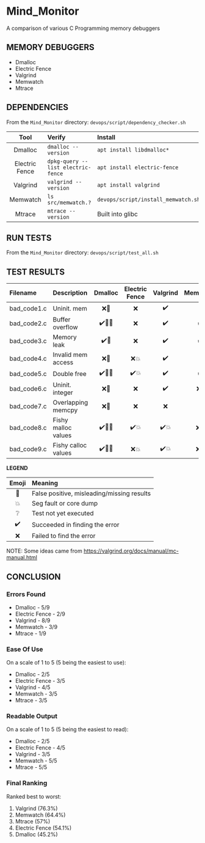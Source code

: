 # Mind_Monitor
A comparison of various C Programming memory debuggers

## MEMORY DEBUGGERS

* Dmalloc
* Electric Fence
* Valgrind
* Memwatch
* Mtrace

## DEPENDENCIES

From the `Mind_Monitor` directory:
`devops/script/dependency_checker.sh`

| Tool           | Verify                             | Install                             |
| :------------: | :--------------------------------- | :---------------------------------- |
| Dmalloc        | `dmalloc --version`                | `apt install libdmalloc*`           |
| Electric Fence | `dpkg-query --list electric-fence` | `apt install electric-fence`        |
| Valgrind       | `valgrind --version`               | `apt install valgrind`              |
| Memwatch       | `ls src/memwatch.?`                | `devops/script/install_memwatch.sh` |
| Mtrace         | `mtrace --version`                 | Built into glibc                    |

## RUN TESTS

From the `Mind_Monitor` directory:
`devops/script/test_all.sh`

## TEST RESULTS

| Filename    | Description         | Dmalloc                         | Electric Fence           | Valgrind                 | Memwatch           | Mtrace     |
| :---------- | :------------------ | :-----------------------------: | :----------------------: | :----------------------: | :----------------: | :--------: |
| bad_code1.c | Uninit. mem         | :x::anger:                      | :x:                      | :heavy_check_mark:       | :x:                | :x: |
| bad_code2.c | Buffer overflow     | :heavy_check_mark::anger::boom: | :x:                      | :heavy_check_mark:       | :heavy_check_mark: | :x: |
| bad_code3.c | Memory leak         | :heavy_check_mark::anger:       | :x:                      | :heavy_check_mark:       | :heavy_check_mark: | :heavy_check_mark: |
| bad_code4.c | Invalid mem access  | :x::anger:                      | :x::boom:                | :heavy_check_mark:       | :x:                | :x: |
| bad_code5.c | Double free         | :heavy_check_mark::anger::boom: | :heavy_check_mark::boom: | :heavy_check_mark:       | :heavy_check_mark: | :x: |
| bad_code6.c | Uninit. integer     | :x::anger:                      | :x:                      | :heavy_check_mark:       | :x::anger:         | :x: |
| bad_code7.c | Overlapping memcpy  | :x::anger:                      | :x:                      | :x:                      | :x:                | :x: |
| bad_code8.c | Fishy malloc values | :heavy_check_mark::anger::boom: | :heavy_check_mark::boom: | :heavy_check_mark::boom: | :x::boom:          | :x::boom: |
| bad_code9.c | Fishy calloc values | :heavy_check_mark::anger::boom: | :x::boom:                | :heavy_check_mark::boom: | :x::boom:          | :x::boom: |

**LEGEND**

| Emoji              | Meaning                                    |
| :----------------: | :----------------------------------------- |
| :anger:            | False positive, misleading/missing results |
| :boom:             | Seg fault or core dump                     |
| :grey_question:    | Test not yet executed                      |
| :heavy_check_mark: | Succeeded in finding the error             |
| :x:                | Failed to find the error                   |

NOTE:  Some ideas came from https://valgrind.org/docs/manual/mc-manual.html

## CONCLUSION

### Errors Found

* Dmalloc - 5/9
* Electric Fence - 2/9
* Valgrind - 8/9
* Memwatch - 3/9
* Mtrace - 1/9

### Ease Of Use

On a scale of 1 to 5 (5 being the easiest to use):

* Dmalloc - 2/5
* Electric Fence - 3/5
* Valgrind - 4/5
* Memwatch - 3/5
* Mtrace - 3/5

### Readable Output

On a scale of 1 to 5 (5 being the easiest to read):

* Dmalloc - 2/5
* Electric Fence - 4/5
* Valgrind - 3/5
* Memwatch - 5/5
* Mtrace - 5/5

### Final Ranking

Ranked best to worst:

1. Valgrind (76.3%)
1. Memwatch (64.4%)
1. Mtrace (57%)
1. Electric Fence (54.1%)
1. Dmalloc (45.2%)
